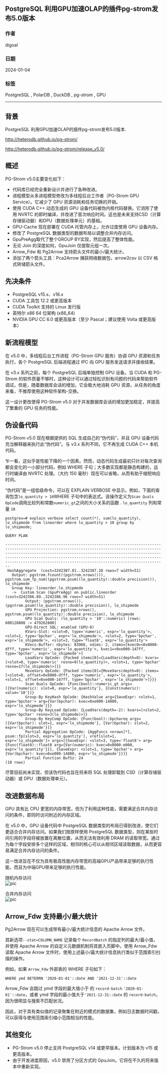 ## PostgreSQL 利用GPU加速OLAP的插件pg-strom发布5.0版本   
                                  
### 作者                                  
digoal                                  
                                  
### 日期                                  
2024-01-04                            
                                  
### 标签                                  
PostgreSQL , PolarDB , DuckDB , pg-strom , GPU        
                                  
----                                  
                                  
## 背景     
PostgreSQL 利用GPU加速OLAP的插件pg-strom发布5.0版本.  
  
http://heterodb.github.io/pg-strom/  
  
http://heterodb.github.io/pg-strom/release_v5.0/  
  
## 概述  
PG-Strom v5.0主要变化如下：  
- 代码库已经完全重新设计并进行了各种改进。  
- 进程模型从多进程模型修改为多线程后台工作者（PG-Strom GPU Service）。它减少了 GPU 资源消耗和任务切换的开销。  
- 使用 CUDA C++ 动态生成的 GPU 设备代码被伪内核代码替换。它消除了使用 NVRTC 的即时编译，并改进了首次响应时间。这也是未来支持CSD（计算存储驱动器）和DPU（数据处理单元）的基础。  
- GPU-Cache 现在部署在 CUDA 托管内存上，允许过度使用 GPU 设备内存。  
- 修改了 PostgreSQL 数据类型的数据布局以调整合并内存访问。  
- GpuPreAgg取代了整个GROUP BY实现，然后提高了整体性能。  
- 无论 Join 的深度如何，GpuJoin 仅提取元组一次。  
- Arrow_Fdw 和 Pg2Arrow 支持箭头文件的最小/最大统计。  
- 添加了两个箭头工具：Pca2Arrow 捕获网络数据包，arrow2csv 以 CSV 格式转储箭头文件。  
  
## 先决条件  
- PostgreSQL v15.x、v16.x  
- CUDA 工具包 12.2 或更高版本  
- CUDA Toolkit 支持的 Linux 发行版  
- 英特尔 x86 64 位架构 (x86_64)  
- NVIDIA GPU CC 6.0 或更高版本（至少 Pascal；建议使用 Volta 或更高版本）  
  
## 新流程模型  
在 v5.0 中，多线程后台工作进程（PG-Strom GPU 服务）协调 GPU 资源和任务执行，各个 PostgreSQL 后端进程通过 IPC 向 GPU 服务发送请求并接收结果。  
  
在 v3.x 系列之前，每个 PostgreSQL 后端单独控制 GPU 设备。当 CUDA 和 PG-Strom 的软件质量不够时，这种设计可以通过轻松识别有问题的代码来帮助软件调试，但是，随着数据库会话的增加，它会极大地消耗 GPU 资源，从任务的角度来看，不推荐使用这种软件架构-交换。  
  
这一设计更改使得 PG-Strom v5.0 对于并发数据库会话的增加更加稳定，并提高了繁重的 GPU 任务的性能。  
  
## 伪设备代码  
PG-Strom v5.0 现在根据提供的 SQL 生成自己的“伪代码”，并且 GPU 设备代码充当解释器来执行此“伪代码”。与 v3.x 系列不同，它不再生成 CUDA C++ 本机代码。  
  
乍一看，这似乎是性能下降的一个因素。然而，动态代码生成最初只针对每次查询都会变化的一小部分代码，例如 WHERE 子句；大多数实现都是静态构建的，运行时编译由 NVRTC 处理。（大约 150 毫秒）现在可以省略，从而有助于缩短响应时间。  
  
“伪代码”是一组低级命令，可以在 EXPLAIN VERBOSE 中显示。例如，下面的查询包含`lo_quantity > 10`WHERE 子句中的表达式。该操作定义为`Scan Quals OpCode`调用比较列和常数`numeric_gt`之间的大小关系的函数 . `lo_quantity` 列和常量 `10`  
  
```  
postgres=# explain verbose select count(*), sum(lo_quantity), lo_shipmode from lineorder where lo_quantity > 10 group by lo_shipmode;  
                                                                                                                                                                           QUERY PLAN  
  
----------------------------------------------------------------------------------------------------------------------------------------------------------------------------------------------------------------------------------------------------------------------------------------------------------------------------------------------------------------  
 HashAggregate  (cost=3242387.01..3242387.10 rows=7 width=51)  
   Output: pgstrom.fcount((pgstrom.nrows())), pgstrom.sum_fp_num((pgstrom.psum((lo_quantity)::double precision))), lo_shipmode  
   Group Key: lineorder.lo_shipmode  
   ->  Custom Scan (GpuPreAgg) on public.lineorder  (cost=3242386.89..3242386.96 rows=7 width=51)  
         Output: (pgstrom.nrows()), (pgstrom.psum((lo_quantity)::double precision)), lo_shipmode  
         GPU Projection: pgstrom.nrows(), pgstrom.psum((lo_quantity)::double precision), lo_shipmode  
         GPU Scan Quals: (lo_quantity > '10'::numeric) [rows: 600128800 -> 479262800]  
         GPU-Direct SQL: enabled (GPU-0)  
         KVars-Slot: <slot=0, type='numeric', expr='lo_quantity'>, <slot=1, type='bpchar', expr='lo_shipmode'>, <slot=2, type='bpchar', expr='lo_shipmode'>, <slot=3, type='float8', expr='lo_quantity'>  
         KVecs-Buffer: nbytes: 83968, ndims: 2, items=[kvec0=<0x0000-dfff, type='numeric', expr='lo_quantity'>, kvec1=<0xe000-147ff, type='bpchar', expr='lo_shipmode'>]  
         LoadVars OpCode: {Packed items[0]={LoadVars(depth=0): kvars=[<slot=0, type='numeric' resno=9(lo_quantity)>, <slot=1, type='bpchar' resno=17(lo_shipmode)>]}}  
         MoveVars OpCode: {Packed items[0]={MoveVars(depth=0): items=[<slot=0, offset=0x0000-dfff, type='numeric', expr='lo_quantity'>, <slot=1, offset=0xe000-147ff, type='bpchar', expr='lo_shipmode'>]}}}  
         Scan Quals OpCode: {Func(bool)::numeric_gt args=[{Var(numeric): slot=0, expr='lo_quantity'}, {Const(numeric): value='10'}]}  
         Group-By KeyHash OpCode: {HashValue arg={SaveExpr: <slot=1, type='bpchar'> arg={Var(bpchar): kvec=0xe000-14800, expr='lo_shipmode'}}}  
         Group-By KeyLoad OpCode: {LoadVars(depth=-2): kvars=[<slot=2, type='bpchar' resno=3(lo_shipmode)>]}  
         Group-By KeyComp OpCode: {Func(bool)::bpchareq args=[{Var(bpchar): slot=1, expr='lo_shipmode'}, {Var(bpchar): slot=2, expr='lo_shipmode'}]}  
         Partial Aggregation OpCode: {AggFuncs <nrows[*], psum::fp[slot=3, expr='lo_quantity'], vref[slot=1, expr='lo_shipmode']> args=[{SaveExpr: <slot=3, type='float8'> arg={Func(float8)::float8 arg={Var(numeric): kvec=0x0000-e000, expr='lo_quantity'}}}, {SaveExpr: <slot=1, type='bpchar'> arg={Var(bpchar): kvec=0xe000-14800, expr='lo_shipmode'}}]}  
         Partial Function BufSz: 24  
(18 rows)  
```  
  
尽管目前尚未实现，但该伪代码也旨在将来将 SQL 处理卸载到 CSD（计算存储驱动器）或 DPU（数据处理单元）。  
  
## 改进数据布局  
GPU 具有比 CPU 更宽的内存带宽，但为了利用这种性能，需要满足合并内存访问的条件，即同时访问附近的内存区域。  
  
在 v5.0 中，GPU 设备代码中 PostgreSQL 数据类型的布局已得到改进，使它们更适合合并内存访问。如果我们按原样使用 PostgreSQL 数据类型，则在某些时间引用的字段将被放置在离散位置，从而无法有效利用 DRAM 的读取带宽。通过为每个字段安排多个这样的区域，相邻的核心可以从相邻区域读取数据，从而更容易满足合并内存访问的条件。  
  
这一改进旨在不仅为具有极高性能内存带宽的高端GPU产品带来足够的执行性能，而且为中端GPU带来足够的执行性能。  
  
随机内存访问  
![pic](20240104_02_pic_001.jpg)  
  
合并内存访问  
![pic](20240104_02_pic_002.jpg)  
  
## Arrow_Fdw 支持最小/最大统计  
  
Pg2Arrow 现在可以生成带有最小/最大统计信息的 Apache Arrow 文件。  
  
其新选项`--stat=COLUMN_NAME` 记录每个 `RecordBatch` 的指定列的最大/最小值，并使用 Apache Arrow 的自定义元数据机制将其嵌入页脚中。使用 Arrow_Fdw 读取 Apache Arrow 文件时，使用上述最小/最大统计信息执行类似于范围索引扫描的操作。  
  
例如，如果 `Arrow_Fdw` 外部表的 WHERE 子句如下：  
```  
WHERE ymd BETERRN '2020-01-01'::date AND '2021-12-31'::date  
```  
  
Arrow_Fdw 会跳过 ymd 字段的最大值小于 的 `record-batch`  `'2020-01-01'::date`，或者 ymd 字段的最小值大于`'2021-12-31::date` 的 `record-batch`，因为很明显与搜索不匹配状况。  
  
因此，对于具有类似值的记录聚集在附近的模式的数据集，例如日志数据时间戳，可以获得与使用范围索引缩小范围相当的性能。  
  
## 其他变化  
- PG-Strom v5.0 停止支持 PostgreSQL v14 或更早版本。计划版本为 v15 或更高版本。  
- 由于开发进度原因，v5.0 禁用了分区方式的 GpuJoin。它将在不久的将来版本中重新实现。  
  
